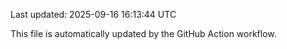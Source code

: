 Last updated: 2025-09-16 16:13:44 UTC

This file is automatically updated by the GitHub Action workflow.
